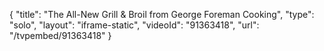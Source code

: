{
    "title": "The All-New Grill & Broil from George Foreman Cooking",
    "type": "solo",
    "layout": "iframe-static",
    "videoId": "91363418",
    "url": "\/tvpembed\/91363418"
}